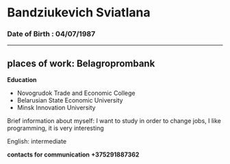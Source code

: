 # Bandziukevich Sviatlana

### Date of Birth : 04/07/1987

---

## places of work: Belagroprombank

**Education**

- Novogrudok Trade and Economic College
- Belarusian State Economic University
- Minsk Innovation University

Brief information about myself: I want to study in order to change jobs, I like programming, it is very interesting

English: intermediate

**contacts for communication**
**+375291887362**
